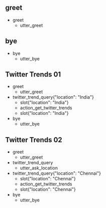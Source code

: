 ## greet
* greet
  - utter_greet

## bye
* bye
  - utter_bye

## Twitter Trends 01
* greet
    - utter_greet
* twitter_trend_query{"location": "India"}
    - slot{"location": "India"}
    - action_get_twitter_trends
    - slot{"location": "India"}
* bye
    - utter_bye

## Twitter Trends 02
* greet
    - utter_greet
* twitter_trend_query
    - utter_ask_location
* twitter_trend_query{"location": "Chennai"}
    - slot{"location": "Chennai"}
    - action_get_twitter_trends
    - slot{"location": "Chennai"}
* bye
    - utter_bye